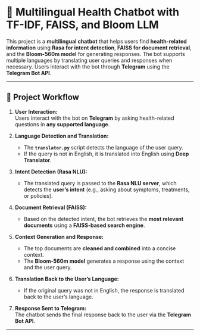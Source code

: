 # 🏥 Multilingual Health Chatbot with TF-IDF, FAISS, and Bloom LLM

This project is a **multilingual chatbot** that helps users find **health-related information** using **Rasa for intent detection**, **FAISS for document retrieval**, and the **Bloom-560m model** for generating responses. The bot supports multiple languages by translating user queries and responses when necessary. Users interact with the bot through **Telegram** using the **Telegram Bot API**.

---

## 🚀 Project Workflow

1. **User Interaction:**  
   Users interact with the bot on **Telegram** by asking health-related questions in **any supported language**.

2. **Language Detection and Translation:**  
   - The **`translator.py`** script detects the language of the user query.
   - If the query is not in English, it is translated into English using **Deep Translator**.

3. **Intent Detection (Rasa NLU):**  
   - The translated query is passed to the **Rasa NLU server**, which detects the **user’s intent** (e.g., asking about symptoms, treatments, or policies).

4. **Document Retrieval (FAISS):**  
   - Based on the detected intent, the bot retrieves the **most relevant documents** using a **FAISS-based search engine**.

5. **Context Generation and Response:**  
   - The top documents are **cleaned and combined** into a concise context.
   - The **Bloom-560m model** generates a response using the context and the user query.

6. **Translation Back to the User’s Language:**  
   - If the original query was not in English, the response is translated back to the user’s language.

7. **Response Sent to Telegram:**  
   The chatbot sends the final response back to the user via the **Telegram Bot API**.

---


